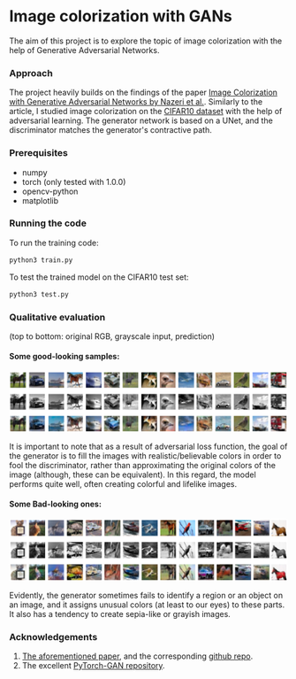 # Image colorization with GANs

The aim of this project is to explore the topic of image colorization with the help of Generative Adversarial Networks.


### Approach
The project heavily builds on the findings of the paper [Image Colorization with Generative Adversarial Networks by Nazeri et al.](https://arxiv.org/abs/1803.05400). Similarly to the article, I studied image colorization on the [CIFAR10 dataset](https://www.cs.toronto.edu/~kriz/cifar.html) with the help of adversarial learning. The generator network is based on a UNet, and the discriminator matches the generator's contractive path.

### Prerequisites
 - numpy
 - torch (only tested with 1.0.0)
 - opencv-python
 - matplotlib

### Running the code
To run the training code:
```sh
python3 train.py
```
To test the trained model on the CIFAR10 test set:
```sh
python3 test.py
```
### Qualitative evaluation
(top to bottom: original RGB, grayscale input, prediction)
#### Some good-looking samples:
![Screenshot](imgs/img1.png)

It is important to note that as a result of adversarial loss function, the goal of the generator is to fill the images with realistic/believable colors in order to fool the discriminator, rather than approximating the original colors of the image (although, these can be equivalent). In this regard, the model performs quite well, often creating colorful and lifelike images.

#### Some Bad-looking ones:
![Screenshot](imgs/img2.png)

Evidently, the generator sometimes fails to identify a region or an object on an image, and it assigns unusual colors (at least to our eyes) to these parts. It also has a tendency to create sepia-like or grayish images.


### Acknowledgements
 1. [The aforementioned paper](https://arxiv.org/abs/1803.05400), and the corresponding [github repo](https://github.com/ImagingLab/Colorizing-with-GANs).
 2. The excellent [PyTorch-GAN repository](https://github.com/eriklindernoren/PyTorch-GAN).
